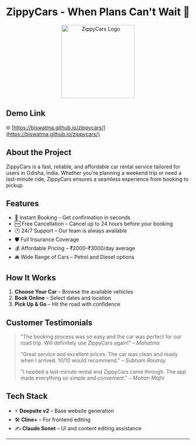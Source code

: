 # ZippyCars - When Plans Can't Wait 🚗

<p align="center">
  <img src="https://i.ibb.co/bRKn8BDF/Chat-GPT-Image-Jun-22-2025-11-21-45-AM.png" alt="ZippyCars Logo" width="200"/>
</p>

## Demo Link

🌐 [https://biswatma.github.io/zippycars/](https://biswatma.github.io/zippycars/)

## About the Project

ZippyCars is a fast, reliable, and affordable car rental service tailored for users in Odisha, India. Whether you're planning a weekend trip or need a last-minute ride, ZippyCars ensures a seamless experience from booking to pickup.

## Features

- 🌟 Instant Booking – Get confirmation in seconds  
- 🆓 Free Cancellation – Cancel up to 24 hours before your booking  
- 🕐 24/7 Support – Our team is always available  
- 🛡️ Full Insurance Coverage  
- 💰 Affordable Pricing – ₹2000–₹3000/day average  
- 🚘 Wide Range of Cars – Petrol and Diesel options  

## How It Works

1. **Choose Your Car** – Browse the available vehicles  
2. **Book Online** – Select dates and location  
3. **Pick Up & Go** – Hit the road with confidence  

## Customer Testimonials

> "The booking process was so easy and the car was perfect for our road trip. Will definitely use ZippyCars again!" – *Mahatma*  
>  
> "Great service and excellent prices. The car was clean and ready when I arrived. 10/10 would recommend." – *Subham Routray*  
>  
> "I needed a last-minute rental and ZippyCars came through. The app made everything so simple and convenient." – *Mohan Majhi*  

## Tech Stack

- ⚡ **Deepsite v2** – Base website generation  
- 🛠️ **Cline+** – For frontend editing  
- ✍️ **Claude Sonet** – UI and content editing assistance  

---
